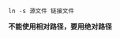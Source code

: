 <!-- 
.. link: 
.. description: 
.. tags: linux
.. date: 2013/05/26 19:29:30
.. title: ln命令创建链接
.. slug: lnming-ling-chuang-jian-lian-jie
-->

    ln -s 源文件 链接文件

**不能使用相对路径，要用绝对路径**
